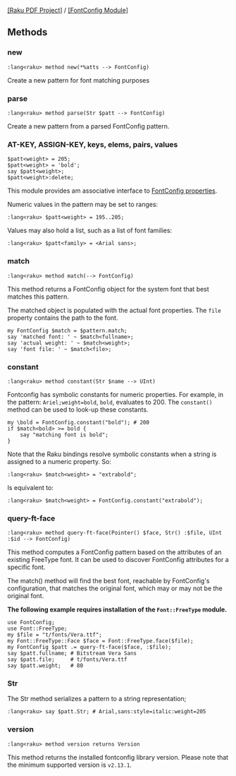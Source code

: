 [[Raku PDF Project]](https://pdf-raku.github.io)
 / [[FontConfig Module]](https://pdf-raku.github.io/FontConfig)

Methods
-------

### new

    :lang<raku> method new(*%atts --> FontConfig)

Create a new pattern for font matching purposes

### parse

    :lang<raku> method parse(Str $patt --> FontConfig)

Create a new pattern from a parsed FontConfig pattern.

### AT-KEY, ASSIGN-KEY, keys, elems, pairs, values

    $patt<weight> = 205;
    $patt<weight> = 'bold';
    say $patt<weight>;
    $patt<weight>:delete;

This module provides am associative interface to [FontConfig properties](https://www.freedesktop.org/software/fontconfig/fontconfig-user.html).

Numeric values in the pattern may be set to ranges:

    :lang<raku> $patt<weight> = 195..205;

Values may also hold a list, such as a list of font families:

    :lang<raku> $patt<family> = <Arial sans>;

### match

    :lang<raku> method match(--> FontConfig)

This method returns a FontConfig object for the system font that best matches this pattern.

The matched object is populated with the actual font properties. The `file` property contains the path to the font.

    my FontConfig $match = $pattern.match;
    say 'matched font: ' ~ $match<fullname>;
    say 'actual weight: ' ~ $match<weight>;
    say 'font file: ' ~ $match<file>;

### constant

    :lang<raku> method constant(Str $name --> UInt)

Fontconfig has symbolic constants for numeric properties. For example, in the pattern: `Ariel;weight=bold`, `bold`, evaluates to 200. The `constant()` method can be used to look-up these constants.

    my \bold = FontConfig.constant("bold"); # 200
    if $match<bold> >= bold {
        say "matching font is bold";
    }

Note that the Raku bindings resolve symbolic constants when a string is assigned to a numeric property. So:

    :lang<raku> $match<weight> = "extrabold";

Is equivalent to:

    :lang<raku> $match<weight> = FontConfig.constant("extrabold");

### query-ft-face

    :lang<raku> method query-ft-face(Pointer() $face, Str() :$file, UInt :$id --> FontConfig)

This method computes a FontConfig pattern based on the attributes of an existing FreeType font. It can be used to discover FontConfig attributes for a specific font.

The match() method will find the best font, reachable by FontConfig's configuration, that matches the original font, which may or may not be the original font.

**The following example requires installation of the `Font::FreeType` module.**

    use FontConfig;
    use Font::FreeType;
    my $file = "t/fonts/Vera.ttf";
    my Font::FreeType::Face $face = Font::FreeType.face($file);
    my FontConfig $patt .= query-ft-face($face, :$file);
    say $patt.fullname; # Bitstream Vera Sans
    say $patt.file;     # t/fonts/Vera.ttf
    say $patt.weight;   # 80

### Str

The Str method serializes a pattern to a string representation;

    :lang<raku> say $patt.Str; # Arial,sans:style=italic:weight=205

### version

    :lang<raku> method version returns Version

This method returns the installed fontconfig library version. Please note that the minimum supported version is `v2.13.1`.

